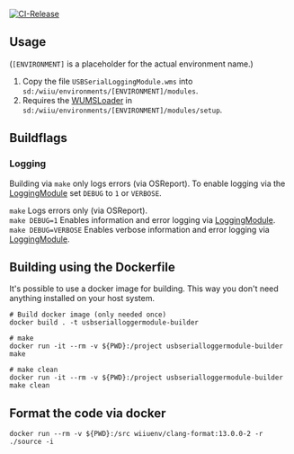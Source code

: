 [![CI-Release](https://github.com/wiiu-env/USBSerialLoggingModule/actions/workflows/ci.yml/badge.svg)](https://github.com/wiiu-env/USBSerialLoggingModule/actions/workflows/ci.yml)

## Usage
(`[ENVIRONMENT]` is a placeholder for the actual environment name.)

1. Copy the file `USBSerialLoggingModule.wms` into `sd:/wiiu/environments/[ENVIRONMENT]/modules`.  
2. Requires the [WUMSLoader](https://github.com/wiiu-env/WUMSLoader) in `sd:/wiiu/environments/[ENVIRONMENT]/modules/setup`.

## Buildflags

### Logging
Building via `make` only logs errors (via OSReport). To enable logging via the [LoggingModule](https://github.com/wiiu-env/LoggingModule) set `DEBUG` to `1` or `VERBOSE`.

`make` Logs errors only (via OSReport).  
`make DEBUG=1` Enables information and error logging via [LoggingModule](https://github.com/wiiu-env/LoggingModule).  
`make DEBUG=VERBOSE` Enables verbose information and error logging via [LoggingModule](https://github.com/wiiu-env/LoggingModule).

## Building using the Dockerfile

It's possible to use a docker image for building. This way you don't need anything installed on your host system.

```
# Build docker image (only needed once)
docker build . -t usbserialloggermodule-builder

# make 
docker run -it --rm -v ${PWD}:/project usbserialloggermodule-builder make

# make clean
docker run -it --rm -v ${PWD}:/project usbserialloggermodule-builder make clean
```

## Format the code via docker

`docker run --rm -v ${PWD}:/src wiiuenv/clang-format:13.0.0-2 -r ./source -i`